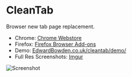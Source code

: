 CleanTab
========

Browser new tab page replacement.

* Chrome: [Chrome Webstore](https://chrome.google.com/webstore/detail/clean-tab-new-tab-replace/fnigjhmjaojlnmkfnfafhgeikgbakdph)
* Firefox: [Firefox Browser Add-ons](https://addons.mozilla.org/en-GB/firefox/addon/cleantab/)
* Demo: [EdwardBowden.co.uk/cleantab/demo/](http://edwardbowden.co.uk/cleantab/demo/)
* Full Res Screenshots: [Imgur](https://imgur.com/a/V0qgO)

![Screenshot](http://i.imgur.com/UGpNSgG.jpg "Screenshot")

